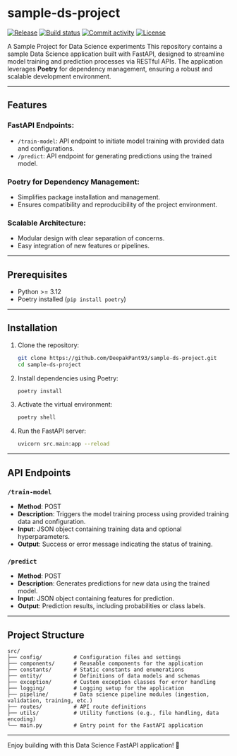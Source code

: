 # sample-ds-project

[![Release](https://img.shields.io/github/v/release/DeepakPant93/sample-ds-project)](https://img.shields.io/github/v/release/DeepakPant93/sample-ds-project)
[![Build status](https://img.shields.io/github/actions/workflow/status/DeepakPant93/sample-ds-project/main.yml?branch=main)](https://github.com/DeepakPant93/sample-ds-project/actions/workflows/main.yml?query=branch%3Amain)
[![Commit activity](https://img.shields.io/github/commit-activity/m/DeepakPant93/sample-ds-project)](https://img.shields.io/github/commit-activity/m/DeepakPant93/sample-ds-project)
[![License](https://img.shields.io/github/license/DeepakPant93/sample-ds-project)](https://img.shields.io/github/license/DeepakPant93/sample-ds-project)

A Sample Project for Data Science experiments
This repository contains a sample Data Science application built with FastAPI, designed to streamline model training and prediction processes via RESTful APIs. The application leverages **Poetry** for dependency management, ensuring a robust and scalable development environment.

---

## Features

### FastAPI Endpoints:

-   `/train-model`: API endpoint to initiate model training with provided data and configurations.
-   `/predict`: API endpoint for generating predictions using the trained model.

### Poetry for Dependency Management:

-   Simplifies package installation and management.
-   Ensures compatibility and reproducibility of the project environment.

### Scalable Architecture:

-   Modular design with clear separation of concerns.
-   Easy integration of new features or pipelines.

---

## Prerequisites

-   Python >= 3.12
-   Poetry installed (`pip install poetry`)

---

## Installation

1. Clone the repository:

    ```bash
    git clone https://github.com/DeepakPant93/sample-ds-project.git
    cd sample-ds-project
    ```

2. Install dependencies using Poetry:

    ```bash
    poetry install
    ```

3. Activate the virtual environment:

    ```bash
    poetry shell
    ```

4. Run the FastAPI server:

    ```bash
    uvicorn src.main:app --reload
    ```

---

## API Endpoints

### `/train-model`

-   **Method**: POST
-   **Description**: Triggers the model training process using provided training data and configuration.
-   **Input**: JSON object containing training data and optional hyperparameters.
-   **Output**: Success or error message indicating the status of training.

### `/predict`

-   **Method**: POST
-   **Description**: Generates predictions for new data using the trained model.
-   **Input**: JSON object containing features for prediction.
-   **Output**: Prediction results, including probabilities or class labels.

---

## Project Structure

```plaintext
src/
├── config/          # Configuration files and settings
├── components/      # Reusable components for the application
├── constants/       # Static constants and enumerations
├── entity/          # Definitions of data models and schemas
├── exception/       # Custom exception classes for error handling
├── logging/         # Logging setup for the application
├── pipeline/        # Data science pipeline modules (ingestion, validation, training, etc.)
├── routes/          # API route definitions
├── utils/           # Utility functions (e.g., file handling, data encoding)
└── main.py          # Entry point for the FastAPI application
```

---

Enjoy building with this Data Science FastAPI application! 🚀
